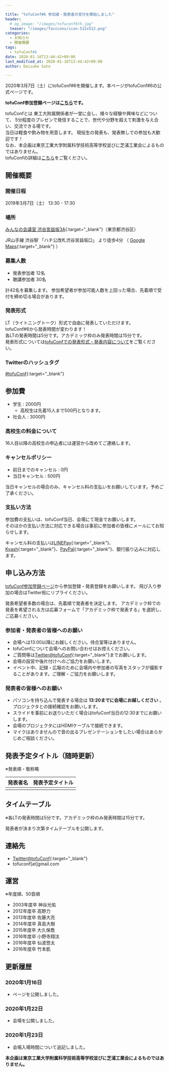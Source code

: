 ```yaml
---

title: "tofuConf#6 参加者・発表者の受付を開始しました"
header:
  # og_image: "/images/tofuconf6th.jpg"
  teaser: "/images/favicons/icon-512x512.png"
categories: 
  - お知らせ
  - 開催概要
tags:
  - tofuConf#6
date: 2020-01-16T13:44:42+09:00
last_modified_at: 2020-01-16T13:44:42+09:00
author: Daisuke Sato

---
```

2020年3月7日（土）にtofuConf#6を開催します。本ページがtofuConf#6の公式ページです。

<!-- ![](/images/tofuconf6th.jpg){:alt="tofuConf#6"} -->

__tofuConf参加登録ページは[こちら](/register/)です。__

tofuConfとは
東工大附属関係者が一堂に会し、様々な経験や興味などについて、
5分程度のプレゼンで発信することで、世代や分野を超えて刺激を与え合い、交流できる場です。  
当日は軽食や飲み物を用意します。
現役生の発表も、発表無しでの参加も大歓迎です！  
なお、本企画は東京工業大学附属科学技術高等学校並びに芝浦工業会によるものではありません。  
tofuConfの詳細は[こちら](/about/)をご覧ください。


## 開催概要

### 開催日程

2019年3月7日（土） 13:30 - 17:30

### 場所

[みんなの会議室 渋谷宮益坂3A](https://time-sharing.jp/detail/10043){:target="_blank"}（東京都渋谷区）

JR山手線 渋谷駅 「ハチ公改札渋谷宮益坂口」 より徒歩4分
（
[Google Maps](https://goo.gl/maps/dw5hFcDyE6pgDaZo7){:target="_blank"}
）

### 募集人数

* 発表参加者 12名
* 聴講参加者 30名

計42名を募集します。
参加希望者が参加可能人数を上回った場合、先着順で受付を締め切る場合があります。  

<h3 id="presentationformat">発表形式</h3>

LT（ライトニングトーク）形式で自由に発表していただけます。  
tofuConf#6から発表時間が変わります！  
各LTの発表時間は5分です。アカデミック枠のみ発表時間は15分です。  
発表形式については[tofuConfでの発表形式・発表内容について](/about/presentation/)をご覧ください。  

### Twitterのハッシュタグ

[#tofuConf](https://twitter.com/hashtag/tofuConf){:target="_blank"}

## 参加費

* 学生 : 2000円
  * 高校生は先着15人まで500円となります。
* 社会人 : 3000円

### 高校生の料金について

16人目以降の高校生の申込者には運営から改めてご連絡します。

### キャンセルポリシー

* 前日までのキャンセル : 0円
* 当日キャンセル : 500円

当日キャンセルの場合のみ、キャンセル料の支払いをお願いしています。予めご了承ください。

### 支払い方法

参加費の支払いは、tofuConf当日、会場にて現金でお願いします。  
そのほかの支払い方法に対応できる場合は事前に参加者の皆様にメールにてお知らせします。

キャンセル料の支払いは[LINEPay](https://line.me/ja/pay){:target="_blank"}、[Kyash](https://kyash.co/){:target="_blank"}、[PayPal](https://www.paypal.com/jp/home){:target="_blank"}、銀行振り込みに対応します。  

## 申し込み方法

[tofuConf参加登録ページ](/register/)から参加登録・発表登録をお願いします。
飛び入り参加の場合はTwitter宛にリプライください。

発表希望者多数の場合は、先着順で発表者を決定します。
アカデミック枠での発表を希望される方は応募フォームで「アカデミック枠で発表する」を選択し、ご応募ください。  
<!-- ※アカデミック枠はLT発表枠のなかで最大5枠先着となります。詳細は<a href="#presentationformat">発表形式の項目</a>をお読みください。 -->

### 参加者・発表者の皆様へのお願い

* 会場へは13:00以降にお越しください。待合室等はありません。
* tofuConfについて会場へのお問い合わせはお控えください。
* ご質問等は[Twitter@tofuConf](https://twitter.com/tofuConf){:target="_blank"}までお願いします。
* 会場の設営や後片付けへのご協力をお願いします。
* イベント中、記録・広報のために会場内や参加者の写真をスタッフが撮影することがあります。ご理解・ご協力をお願いします。

### 発表者の皆様へのお願い

* パソコンを持ち込んで発表する場合は __13:20までに会場にお越しください__ 。プロジェクタとの接続確認をお願いします。
* スライドを事前にお送りいただく場合はtofuConf当日の12:30までにお願いします。
* 会場のプロジェクタにはHDMIケーブルで接続できます。
* マイクはありませんので音の出るプレゼンテーションをしたい場合はあらかじめご相談ください。

## 発表予定タイトル（随時更新）

※発表順・敬称略

| 発表者名 | 発表予定タイトル |
|:--------:|:----------------------:|
|  |  |

## タイムテーブル

※各LTの発表時間は5分です。アカデミック枠のみ発表時間は15分です。

発表者が決まり次第タイムテーブルを公開します。

## 連絡先

* [Twitter@tofuConf](https://twitter.com/tofuConf){:target="_blank"}
* tofuconf[at]gmail.com

## 運営

※年度順、50音順

* 2003年度卒 神谷光佑
* 2012年度卒 高野力
* 2013年度卒 佐藤大亮
* 2014年度卒 真島大樹
* 2015年度卒 大久保喬
* 2016年度卒 小野寺翔汰
* 2016年度卒 仙波悠太
* 2016年度卒 竹本凱

## 更新履歴

### 2020年1月16日

* ページを公開しました。

### 2020年1月22日

* 会場を公開しました。

### 2020年1月23日

* 会場入場時間について追記しました。

__本企画は東京工業大学附属科学技術高等学校並びに芝浦工業会によるものではありません。__
